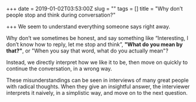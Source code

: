 +++
date = 2019-01-02T03:53:00Z
slug = ""
tags = []
title = "Why don’t people stop and think during conversation?"

+++
We seem to understand everything someone says right away.

Why don’t we sometimes be honest, and say something like “Interesting, I don’t know how to reply, let me stop and think”, **"What do you mean by that?"**, or "When you say that word, what do you actually mean"?

Instead, we directly interpret how we like it to be, then move on quickly to continue the conversation, in a wrong way.

These misunderstandings can be seen in interviews of many great people with radical thoughts. When they give an insightful answer, the interviewer interprets it naively, in a simplistic way, and move on to the next question.